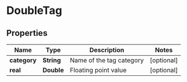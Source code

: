 

# DoubleTag


## Properties

| Name | Type | Description | Notes |
|------------ | ------------- | ------------- | -------------|
|**category** | **String** | Name of the tag category |  [optional] |
|**real** | **Double** | Floating point value |  [optional] |



